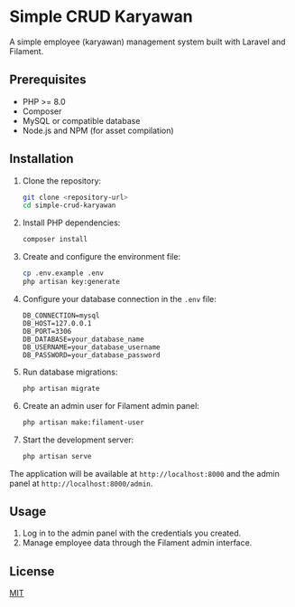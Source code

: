 # Simple CRUD Karyawan

A simple employee (karyawan) management system built with Laravel and Filament.

## Prerequisites

-   PHP >= 8.0
-   Composer
-   MySQL or compatible database
-   Node.js and NPM (for asset compilation)

## Installation

1. Clone the repository:

    ```bash
    git clone <repository-url>
    cd simple-crud-karyawan
    ```

2. Install PHP dependencies:

    ```bash
    composer install
    ```

3. Create and configure the environment file:

    ```bash
    cp .env.example .env
    php artisan key:generate
    ```

4. Configure your database connection in the `.env` file:

    ```
    DB_CONNECTION=mysql
    DB_HOST=127.0.0.1
    DB_PORT=3306
    DB_DATABASE=your_database_name
    DB_USERNAME=your_database_username
    DB_PASSWORD=your_database_password
    ```

5. Run database migrations:

    ```bash
    php artisan migrate
    ```

6. Create an admin user for Filament admin panel:

    ```bash
    php artisan make:filament-user
    ```

7. Start the development server:
    ```bash
    php artisan serve
    ```

The application will be available at `http://localhost:8000` and the admin panel at `http://localhost:8000/admin`.

## Usage

1. Log in to the admin panel with the credentials you created.
2. Manage employee data through the Filament admin interface.

## License

[MIT](LICENSE)
